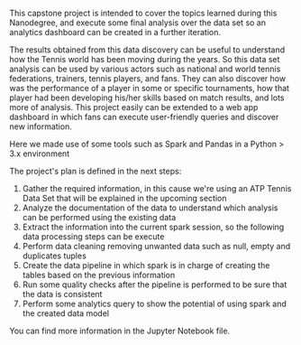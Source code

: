 This capstone project is intended to cover the topics learned during this Nanodegree, and execute some final analysis over the data set so an analytics dashboard can be created in a further iteration. 

The results obtained from this data discovery can be useful to understand how the Tennis world has been moving during the years. So this data set analysis can be used by various actors such as national and world tennis federations, trainers, tennis players, and fans. They can also discover how was the performance of a player in some or specific tournaments, how that player had been developing his/her skills based on match results, and lots more of analysis. This project easily can be extended to a web app dashboard in which fans can execute user-friendly queries and discover new information.

Here we made use of some tools such as Spark and Pandas in a Python > 3.x environment

The project's plan is defined in the next steps:
1. Gather the required information, in this cause we're using an ATP Tennis Data Set that will be explained in the upcoming section
2. Analyze the documentation of the data to understand which analysis can be performed using the existing data
3. Extract the information into the current spark session, so the following data processing steps can be execute
4. Perform data cleaning removing unwanted data such as null, empty and duplicates tuples
5. Create the data pipeline in which spark is in charge of creating the tables based on the previous information
6. Run some quality checks after the pipeline is performed to be sure that the data is consistent
7. Perform some analytics query to show the potential of using spark and the created data model

You can find more information in the Jupyter Notebook file.
